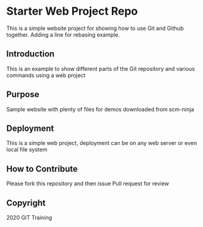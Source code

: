 # Starter Web Project Repo

This is a simple website project for showing how to use Git and Github together.
Adding a line for rebasing example.

## Introduction

This is an example to show different parts of the Git repository and various commands using a web project

## Purpose

Sample website with plenty of files for demos downloaded from scm-ninja

## Deployment

This is a simple web project, deployment can be on any web server or even local file system

## How to Contribute

Please fork this repository and then issue Pull request for review

## Copyright
2020 GIT Training